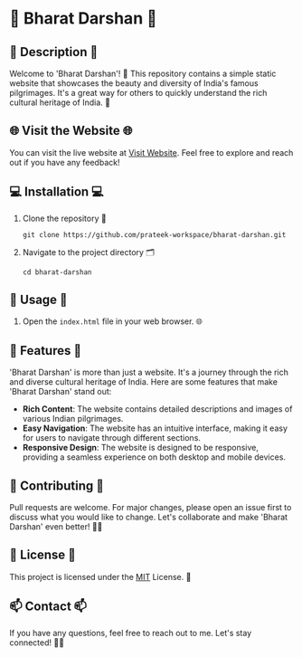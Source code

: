 # 🕌 Bharat Darshan 🕌

## 📝 Description 📝
Welcome to 'Bharat Darshan'! 🎉 This repository contains a simple static website that showcases the beauty and diversity of India's famous pilgrimages. It's a great way for others to quickly understand the rich cultural heritage of India. 🚀

## 🌐 Visit the Website 🌐
You can visit the live website at [Visit Website](https://prateek-workspace.github.io/bharat-darshan/). Feel free to explore and reach out if you have any feedback!

## 💻 Installation 💻

1. Clone the repository 📂
   ```
   git clone https://github.com/prateek-workspace/bharat-darshan.git
   ```
2. Navigate to the project directory 🗂️
   ```
   cd bharat-darshan
   ```

## 🚀 Usage 🚀

1. Open the `index.html` file in your web browser. 🌐

## 🎁 Features 🎁
'Bharat Darshan' is more than just a website. It's a journey through the rich and diverse cultural heritage of India. Here are some features that make 'Bharat Darshan' stand out:

- **Rich Content**: The website contains detailed descriptions and images of various Indian pilgrimages.
- **Easy Navigation**: The website has an intuitive interface, making it easy for users to navigate through different sections.
- **Responsive Design**: The website is designed to be responsive, providing a seamless experience on both desktop and mobile devices.

## 🤝 Contributing 🤝
Pull requests are welcome. For major changes, please open an issue first to discuss what you would like to change. Let's collaborate and make 'Bharat Darshan' even better! 👥💬

## 📜 License 📜
This project is licensed under the [MIT](https://choosealicense.com/licenses/mit/) License. 📄

## 📫 Contact 📫
If you have any questions, feel free to reach out to me. Let's stay connected! 💌🌐